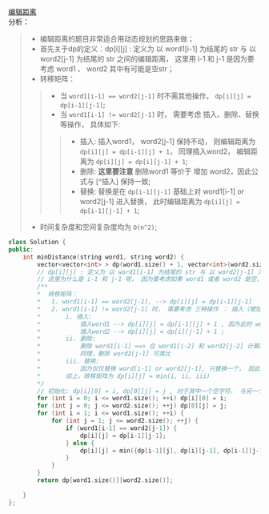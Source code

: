 [编辑距离](https://leetcode-cn.com/problems/edit-distance/)   
分析：   
> * 编辑距离的题目非常适合用动态规划的思路来做；  
> * 首先关于dp的定义：dp[i][j] : 定义为 以 word1[i-1] 为结尾的 str 与 以 word2[j-1] 为结尾的 str 之间的编辑距离， 这里用 i-1 和 j-1 是因为要考虑 word1 、 word2 其中有可能是空str；  
> * 转移矩阵：
> > * 当 `word1[i-1] == word2[j-1]` 时不需其他操作， `dp[i][j] = dp[i-1][j-1]`;  
> > * 当 `word1[i-1] != word2[j-1]` 时， 需要考虑 插入、删除、替换等操作， 具体如下:  
> > > + 插入: 插入word1， word2[j-1] 保持不动， 则编辑距离为 `dp[i][j] = dp[i-1][j] + 1`， 同理插入word2， 编辑距离为 `dp[i][j] = dp[i][j-1] + 1`;  
> > > + 删除: **这里要注意** 删除word1 等价于 增加 word2，因此公式与 [^插入] 保持一致;  
> > > + 替换: 替换是在 `dp[i-1][j-1]` 基础上对 word1[i-1] or word2[j-1] 进入替换， 此时编辑距离为 `dp[i][j] = dp[i-1][j-1] + 1`;  
> * 时间复杂度和空间复杂度均为 `O(n^2)`;  
```C++
class Solution {
public:
    int minDistance(string word1, string word2) {
        vector<vector<int> > dp(word1.size() + 1, vector<int>(word2.size() + 1, 0));
        // dp[i][j] : 定义为 以 word1[i-1] 为结尾的 str 与 以 word2[j-1] 为结尾的 str 之间的编辑距离
        // 这里为什么是 i-1 和 j-1 呢， 因为要考虑如果 word1 或者 word2 是空， 那么 dp[i][0] = i 是有意义的 ！！！
        /**
        *  转移矩阵：
        *   1. word1[i-1] == word2[j-1], --> dp[i][j] = dp[i-1][j-1]
        *   2. word1[i-1] != word2[j-1] 时， 需要考虑 三种操作 ： 插入（增加）、 删除（减少）、替换
        *       i. 插入:
        *           插入word1 --> dp[i][j] = dp[i-1][j] + 1 , 因为此时 word2 不变;
        *           插入word2 --> dp[i][j] = dp[i][j-1] + 1 ;
        *       ii. 删除:
        *           删除 word1[i-1] ==> 在 word1[i-2] 和 word2[j-2] 计算距离时， 增加 word2 , 得到 dp[i-1][j] + 1
        *           同理，删除 word2[j-1] 可类比
        *       iii. 替换:
        *           因为仅仅替换 word[i-1] or word2[j-1], 只替换一个， 因此 --> dp[i][j] = dp[i-1][j-1] + 1;
        *       综上，转移矩阵为 dp[i][j] = min(i, ii, iii)
        */  
        // 初始化: dp[i][0] = i, dp[0][j] = j , 对于其中一个空字符， 与另一个字符距离为 另一个字符长度
        for (int i = 0; i <= word1.size(); ++i) dp[i][0] = i;
        for (int j = 0; j <= word2.size(); ++j) dp[0][j] = j;
        for (int i = 1; i <= word1.size(); ++i) {
            for (int j = 1; j <= word2.size(); ++j) {
                if (word1[i-1] == word2[j-1]) {
                    dp[i][j] = dp[i-1][j-1];
                } else {
                    dp[i][j] = min({dp[i-1][j], dp[i][j-1], dp[i-1][j-1]} ) + 1;
                }
            }
        }
        return dp[word1.size()][word2.size()];
        
    }
};
```
